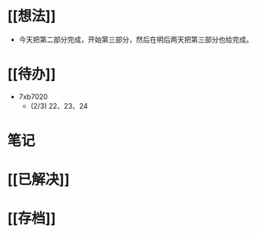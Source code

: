 # [[想法]]
- 今天把第二部分完成，开始第三部分，然后在明后两天把第三部分也给完成。
# [[待办]]
- 7xb7020
	- (2/3) 22、23、24

# 笔记

# [[已解决]]

# [[存档]]